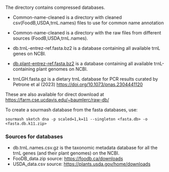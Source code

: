 The directory contains compressed databases.

- Common-name-cleaned is a directory with cleaned csv(FoodB,USDA,trnL.names) files to use for common name annotation
- Common-name-cleaned is a directory with the raw files from different sources (FoodB,USDA,trnL.names).

- db.trnL-entrez-ref.fasta.bz2 is a database containing all available trnL genes on NCBI.
- [db.plant-entrez-ref.fasta.bz2](https://farm.cse.ucdavis.edu/~baumlerc/raw-db/db.plant-entrez-ref.fasta.bz2) is a database containing all available trnL-containing plant genomes on NCBI.
- trnLGH.fasta.gz is a dietary trnL database for PCR results curated by Petrone et al (2023) https://doi.org/10.1073/pnas.2304441120

These are also available for direct download at https://farm.cse.ucdavis.edu/~baumlerc/raw-db/

To create a sourmash database from the fasta databases, use:

`sourmash sketch dna -p scaled=1,k=11 --singleton <fasta.db> -o <fasta.db.k11.zip>`

### Sources for databases
- db.trnL.names.csv.gz is the taxonomic metadata database for all the trnL genes (and their plant genomes) on the NCBI.
- FooDB_data.zip source: https://foodb.ca/downloads
- USDA_data.csv source: https://plants.usda.gov/home/downloads
